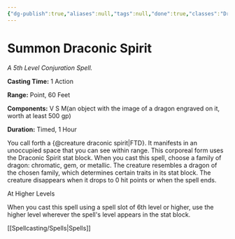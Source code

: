 ```yaml
---
{"dg-publish":true,"aliases":null,"tags":null,"done":true,"classes":"Druid, Sorcerer, Wizard,","spellLevel":5,"school":"Conjuration","source":"FTD","permalink":"/spells/summon-draconic-spirit/","dgHomeLink":false,"dgPassFrontmatter":true}
---
```


# Summon Draconic Spirit
*A 5th Level Conjuration Spell.*

**Casting Time:** 1 Action

**Range:** Point, 60 Feet

**Components:** V S M(an object with the image of a dragon engraved on it, worth at least 500 gp)

**Duration:** Timed, 1 Hour

You call forth a {@creature draconic spirit|FTD}. It manifests in an unoccupied space that you can see within range. This corporeal form uses the Draconic Spirit stat block. When you cast this spell, choose a family of dragon: chromatic, gem, or metallic. The creature resembles a dragon of the chosen family, which determines certain traits in its stat block. The creature disappears when it drops to 0 hit points or when the spell ends.

At Higher Levels

When you cast this spell using a spell slot of 6th level or higher, use the higher level wherever the spell's level appears in the stat block.

[[Spellcasting/Spells|Spells]]
